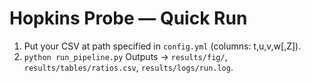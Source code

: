 # Hopkins Probe — Quick Run
1) Put your CSV at path specified in `config.yml` (columns: t,u,v,w[,Z]).
2) `python run_pipeline.py`
Outputs → `results/fig/`, `results/tables/ratios.csv`, `results/logs/run.log`.
